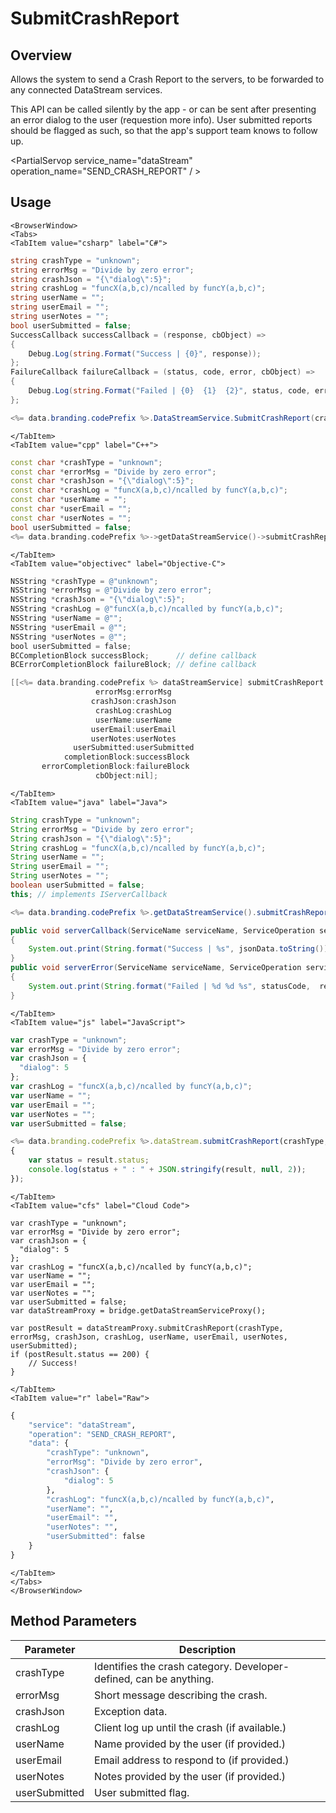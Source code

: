 # SubmitCrashReport
## Overview
Allows the system to send a Crash Report to the servers, to be forwarded to any connected DataStream services.

This API can be called silently by the app - or can be sent after presenting an error dialog to the user (requestion more info). User submitted reports should be flagged as such, so that the app's support team knows to follow up.

<PartialServop service_name="dataStream" operation_name="SEND_CRASH_REPORT" / >

## Usage

```mdx-code-block
<BrowserWindow>
<Tabs>
<TabItem value="csharp" label="C#">
```

```csharp
string crashType = "unknown";
string errorMsg = "Divide by zero error";
string crashJson = "{\"dialog\":5}";
string crashLog = "funcX(a,b,c)/ncalled by funcY(a,b,c)";
string userName = "";
string userEmail = "";
string userNotes = "";
bool userSubmitted = false;
SuccessCallback successCallback = (response, cbObject) =>
{
    Debug.Log(string.Format("Success | {0}", response));
};
FailureCallback failureCallback = (status, code, error, cbObject) =>
{
    Debug.Log(string.Format("Failed | {0}  {1}  {2}", status, code, error));
};

<%= data.branding.codePrefix %>.DataStreamService.SubmitCrashReport(crashType, errorMsg, crashJson, crashLog, userName, userEmail, userNotes, userSubmitted, successCallback, failureCallback);
```

```mdx-code-block
</TabItem>
<TabItem value="cpp" label="C++">
```

```cpp
const char *crashType = "unknown";
const char *errorMsg = "Divide by zero error";
const char *crashJson = "{\"dialog\":5}";
const char *crashLog = "funcX(a,b,c)/ncalled by funcY(a,b,c)";
const char *userName = "";
const char *userEmail = "";
const char *userNotes = "";
bool userSubmitted = false;
<%= data.branding.codePrefix %>->getDataStreamService()->submitCrashReport(crashType, errorMsg, crashJson, crashLog, userName, userEmail, userNotes, userSubmitted, this);
```

```mdx-code-block
</TabItem>
<TabItem value="objectivec" label="Objective-C">
```

```objectivec
NSString *crashType = @"unknown";
NSString *errorMsg = @"Divide by zero error";
NSString *crashJson = "{\"dialog\":5}";
NSString *crashLog = @"funcX(a,b,c)/ncalled by funcY(a,b,c)";
NSString *userName = @"";
NSString *userEmail = @"";
NSString *userNotes = @"";
bool userSubmitted = false;
BCCompletionBlock successBlock;      // define callback
BCErrorCompletionBlock failureBlock; // define callback

[[<%= data.branding.codePrefix %> dataStreamService] submitCrashReport:crashType
                   errorMsg:errorMsg
                  crashJson:crashJson
                   crashLog:crashLog
                   userName:userName
                  userEmail:userEmail
                  userNotes:userNotes
              userSubmitted:userSubmitted
            completionBlock:successBlock
       errorCompletionBlock:failureBlock
                   cbObject:nil];
```

```mdx-code-block
</TabItem>
<TabItem value="java" label="Java">
```

```java
String crashType = "unknown";
String errorMsg = "Divide by zero error";
String crashJson = "{\"dialog\":5}";
String crashLog = "funcX(a,b,c)/ncalled by funcY(a,b,c)";
String userName = "";
String userEmail = "";
String userNotes = "";
boolean userSubmitted = false;
this; // implements IServerCallback

<%= data.branding.codePrefix %>.getDataStreamService().submitCrashReport(crashType, errorMsg, crashJson, crashLog, userName, userEmail, userNotes, userSubmitted, this);

public void serverCallback(ServiceName serviceName, ServiceOperation serviceOperation, JSONObject jsonData)
{
    System.out.print(String.format("Success | %s", jsonData.toString()));
}
public void serverError(ServiceName serviceName, ServiceOperation serviceOperation, int statusCode, int reasonCode, String jsonError)
{
    System.out.print(String.format("Failed | %d %d %s", statusCode,  reasonCode, jsonError.toString()));
}
```

```mdx-code-block
</TabItem>
<TabItem value="js" label="JavaScript">
```

```javascript
var crashType = "unknown";
var errorMsg = "Divide by zero error";
var crashJson = {
  "dialog": 5
};
var crashLog = "funcX(a,b,c)/ncalled by funcY(a,b,c)";
var userName = "";
var userEmail = "";
var userNotes = "";
var userSubmitted = false;

<%= data.branding.codePrefix %>.dataStream.submitCrashReport(crashType, errorMsg, crashJson, crashLog, userName, userEmail, userNotes, userSubmitted, result =>
{
    var status = result.status;
    console.log(status + " : " + JSON.stringify(result, null, 2));
});
```

```mdx-code-block
</TabItem>
<TabItem value="cfs" label="Cloud Code">
```

```cfscript
var crashType = "unknown";
var errorMsg = "Divide by zero error";
var crashJson = {
  "dialog": 5
};
var crashLog = "funcX(a,b,c)/ncalled by funcY(a,b,c)";
var userName = "";
var userEmail = "";
var userNotes = "";
var userSubmitted = false;
var dataStreamProxy = bridge.getDataStreamServiceProxy();

var postResult = dataStreamProxy.submitCrashReport(crashType, errorMsg, crashJson, crashLog, userName, userEmail, userNotes, userSubmitted);
if (postResult.status == 200) {
    // Success!
}
```

```mdx-code-block
</TabItem>
<TabItem value="r" label="Raw">
```

```r
{
	"service": "dataStream",
	"operation": "SEND_CRASH_REPORT",
	"data": {
		"crashType": "unknown",
		"errorMsg": "Divide by zero error",
		"crashJson": {
			"dialog": 5
		},
		"crashLog": "funcX(a,b,c)/ncalled by funcY(a,b,c)",
		"userName": "",
		"userEmail": "",
		"userNotes": "",
		"userSubmitted": false
	}
}
```

```mdx-code-block
</TabItem>
</Tabs>
</BrowserWindow>
```

## Method Parameters
Parameter | Description
--------- | -----------
crashType | Identifies the crash category. Developer-defined, can be anything. 
errorMsg | Short message describing the crash.
crashJson | Exception data.
crashLog | Client log up until the crash (if available.)
userName | Name provided by the user (if provided.)
userEmail | Email address to respond to (if provided.)
userNotes | Notes provided by the user (if provided.)
userSubmitted | User submitted flag.



